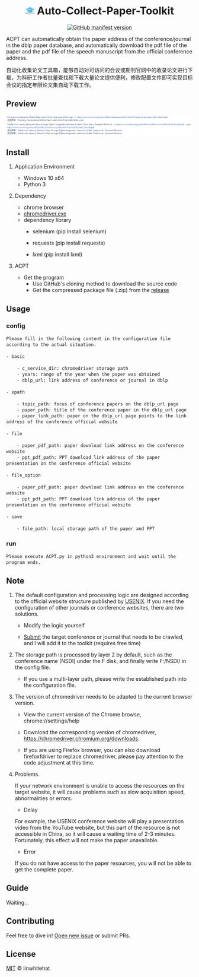 <h1 align="center"><img src="./icon/32.png" height="21px" alt=""> Auto-Collect-Paper-Toolkit </h1>

<p align="center">
    <a href="https://github.com/linwhitehat/ACPT4dblp">
        <img alt="GitHub manifest version" src="https://img.shields.io/github/v/release/linwhitehat/ACPT4dblp?color=%23EA4AAA&label=Github&logo=github&logoColor=%23EA4AAA">
    </a>
</p>

ACPT can automatically obtain the paper address of the conference/journal in the dblp paper database, and automatically download the pdf file of the paper and the pdf file of the speech manuscript from the official conference address.

自动化收集论文工具箱，能够自动对可访问的会议或期刊官网中的收录论文进行下载，为科研工作者批量查找和下载大量论文提供便利，修改配置文件即可实现目标会议的指定年限论文集自动下载工作。

## Preview

![ACPT result](./img/ACPT.png "ACPT result")

## Install

1. Application Environment

    - Windows 10 x64
    - Python 3
    
2. Dependency

    - chrome browser
    - [chromedriver.exe](https://chromedriver.chromium.org/downloads)
    - dependency library
        - selenium (pip install selenium)
        
        - requests (pip install requests)
        
        - lxml (pip install lxml)
        
3. ACPT

    - Get the program
        - Use GitHub's cloning method to download the source code
        - Get the compressed package file (.zip) from the [release](https://github.com/linwhitehat/ACPT4dblp/releases)

## Usage

### config

    Please fill in the following content in the configuration file according to the actual situation.

    - basic
    
        - c_service_dir: chromedriver storage path
        - years: range of the year when the paper was obtained
        - dblp_url: link address of conference or journal in dblp
    
    - xpath
    
        - topic_path: focus of conference papers on the dblp_url page
        - paper_path: title of the conference paper in the dblp_url page
        - paper_link_path: paper on the dblp_url page points to the link address of the conference official website
    
    - file
    
        - paper_pdf_path: paper download link address on the conference website
        - ppt_pdf_path: PPT download link address of the paper presentation on the conference official website
    
    - file_option
    
        - paper_pdf_path: paper download link address on the conference website
        - ppt_pdf_path: PPT download link address of the paper presentation on the conference official website
    
    - save
    
        - file_path: local storage path of the paper and PPT
        
### run

    Please execute ACPT.py in python3 environment and wait until the program ends.

## Note

1. The default configuration and processing logic are designed according to the official website structure published by [USENIX](https://www.usenix.org/conferences). If you need the configuration of other journals or conference websites, there are two solutions.

    - Modify the logic yourself

    - [Submit](https://github.com/linwhitehat/ACPT4dblp/issues/new) the target conference or journal that needs to be crawled, and I will add it to the toolkit (requires free time)
    
2. The storage path is processed by layer 2 by default, such as the conference name (NSDI) under the F disk, and finally write F:/NSDI/ in the config file.

    - If you use a multi-layer path, please write the established path into the configuration file.
    
3. The version of chromedriver needs to be adapted to the current browser version.

    - View the current version of the Chrome browse, chrome://settings/help
    
    - Download the corresponding version of chromedriver, https://chromedriver.chromium.org/downloads.
    
    - If you are using Firefox browser, you can also download firefoxfdriver to replace chromedriver, please pay attention to the code adjustment at this time.
    
4. Problems.
     
     If your network environment is unable to access the resources on the target website, it will cause problems such as slow acquisition speed, abnormalities or errors.
     
    - Delay
    
    For example, the USENIX conference website will play a presentation video from the YouTube website, but this part of the resource is not accessible in China, so it will cause a waiting time of 2-3 minutes. Fortunately, this effect will not make the paper unavailable.
    
    - Error
    
    If you do not have access to the paper resources, you will not be able to get the complete paper.

## Guide

Waiting...

## Contributing
Feel free to dive in!
[Open new issue](https://github.com/linwhitehat/ACPT4dblp/issues/new) or submit PRs.

## License
[MIT](LICENSE) © linwhitehat
